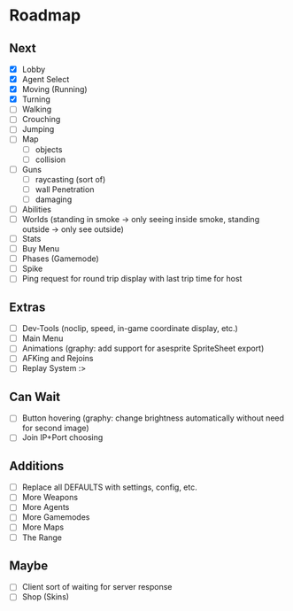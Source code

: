 # Roadmap
## Next
- [x] Lobby
- [x] Agent Select
- [x] Moving (Running)
- [x] Turning
- [ ] Walking
- [ ] Crouching
- [ ] Jumping
- [ ] Map
    - [ ] objects
    - [ ] collision
- [ ] Guns
    - [ ] raycasting (sort of)
    - [ ] wall Penetration
    - [ ] damaging
- [ ] Abilities
- [ ] Worlds (standing in smoke -> only seeing inside smoke, standing outside -> only see outside)
- [ ] Stats
- [ ] Buy Menu
- [ ] Phases (Gamemode)
- [ ] Spike
- [ ] Ping request for round trip display with last trip time for host

## Extras
- [ ] Dev-Tools (noclip, speed, in-game coordinate display, etc.)
- [ ] Main Menu
- [ ] Animations (graphy: add support for asesprite SpriteSheet export)
- [ ] AFKing and Rejoins
- [ ] Replay System :>

## Can Wait
- [ ] Button hovering (graphy: change brightness automatically without need for second image)
- [ ] Join IP+Port choosing

## Additions
- [ ] Replace all DEFAULTS with settings, config, etc.
- [ ] More Weapons
- [ ] More Agents
- [ ] More Gamemodes
- [ ] More Maps
- [ ] The Range

## Maybe
- [ ] Client sort of waiting for server response
- [ ] Shop (Skins)